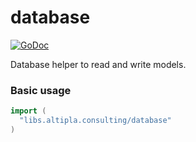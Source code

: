 
# database

[![GoDoc](https://godoc.org/libs.altipla.consulting/database?status.svg)](https://godoc.org/libs.altipla.consulting/database)

Database helper to read and write models.


### Basic usage

```go
import (
  "libs.altipla.consulting/database"
)
```
